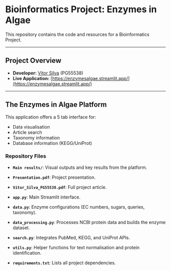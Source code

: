 # Bioinformatics Project: Enzymes in Algae

This repository contains the code and resources for a Bioinformatics Project.

---

## Project Overview

* **Developer:** [Vítor Silva](https://github.com/VitorSilva-3) (PG55538)  
* **Live Application:** [https://enzymesalgae.streamlit.app/](https://enzymesalgae.streamlit.app/)  

---

## The Enzymes in Algae Platform  

This application offers a 5 tab interface for:  
* Data visualisation  
* Article search  
* Taxonomy information  
* Database information (KEGG/UniProt)   

### Repository Files  

* **`Main results/`**: Visual outputs and key results from the platform.
   
* **`Presentation.pdf`**: Project presentation.
  
* **`Vítor_Silva_PG55538.pdf`**: Full project article.
    
* **`app.py`**: Main Streamlit interface.

* **`data.py`**: Enzyme configurations (EC numbers, sugars, queries, taxonomy).
    
* **`data_processing.py`**: Processes NCBI protein data and builds the enzyme dataset.
    
* **`search.py`**: Integrates PubMed, KEGG, and UniProt APIs.
  
* **`utils.py`**: Helper functions for text normalisation and protein identification.
    
* **`requirements.txt`**: Lists all project dependencies.    
